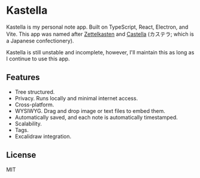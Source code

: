 # Kastella

Kastella is my personal note app. Built on TypeScript, React, Electron, and Vite. This app was named after [Zettelkasten](https://en.wikipedia.org/wiki/Zettelkasten) and [Castella](https://en.wikipedia.org/wiki/Castella) (カステラ; which is a Japanese confectionery).

Kastella is still unstable and incomplete, however, I'll maintain this as long as I continue to use this app.

## Features

- Tree structured.
- Privacy. Runs locally and minimal internet access.
- Cross-platform.
- WYSIWYG. Drag and drop image or text files to embed them.
- Automatically saved, and each note is automatically timestamped.
- Scalability.
- Tags.
- Excalidraw integration.

## License

MIT